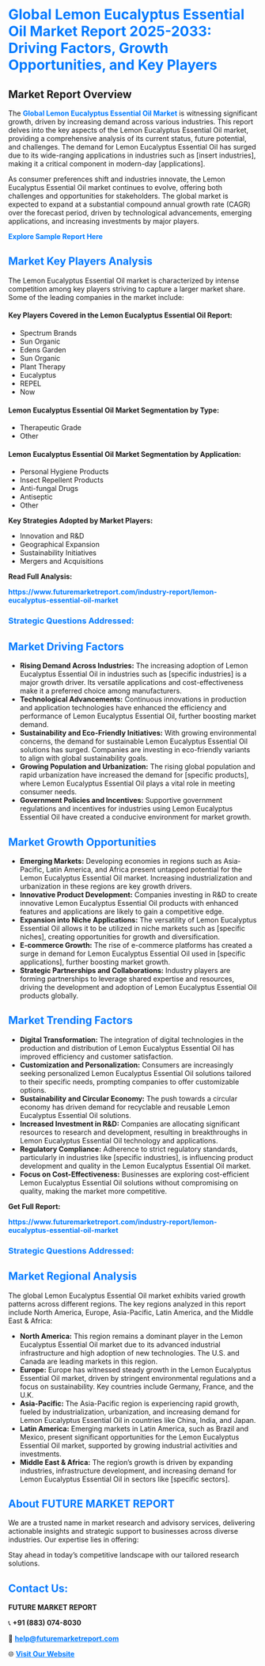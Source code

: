 <h1 style="color: #007BFF;">Global Lemon Eucalyptus Essential Oil Market Report 2025-2033: Driving Factors, Growth Opportunities, and Key Players</h1>

<section id="overview">
<h2>Market Report Overview</h2>
<p>The <a href="https://www.futuremarketreport.com/industry-report/lemon-eucalyptus-essential-oil-market" style="color: #007BFF; text-decoration: none;"><strong>Global Lemon Eucalyptus Essential Oil Market</strong></a> is witnessing significant growth, driven by increasing demand across various industries. This report delves into the key aspects of the Lemon Eucalyptus Essential Oil market, providing a comprehensive analysis of its current status, future potential, and challenges. The demand for Lemon Eucalyptus Essential Oil has surged due to its wide-ranging applications in industries such as [insert industries], making it a critical component in modern-day [applications].</p>
<p>As consumer preferences shift and industries innovate, the Lemon Eucalyptus Essential Oil market continues to evolve, offering both challenges and opportunities for stakeholders. The global market is expected to expand at a substantial compound annual growth rate (CAGR) over the forecast period, driven by technological advancements, emerging applications, and increasing investments by major players.</p>
</section>

<section id="overview">
<p><a href="https://www.futuremarketreport.com/request-sample/reportId=100848" style="color: #007BFF; text-decoration: none;"><strong>Explore Sample Report Here</strong></a></p>
</section>

<section id="key-players">
<h2 style="color: #007BFF;">Market Key Players Analysis</h2>
<p>The Lemon Eucalyptus Essential Oil market is characterized by intense competition among key players striving to capture a larger market share. Some of the leading companies in the market include:</p>
<h4>Key Players Covered in the Lemon Eucalyptus Essential Oil Report:</h4>
<ul><li>Spectrum Brands</li><li>Sun Organic</li><li>Edens Garden</li><li>Sun Organic</li><li>Plant Therapy</li><li>Eucalyptus</li><li>REPEL</li><li>Now</li></ul>
<h4>Lemon Eucalyptus Essential Oil Market Segmentation by Type:</h4>
<ul><li>Therapeutic Grade</li><li>Other</li></ul>

<h4>Lemon Eucalyptus Essential Oil Market Segmentation by Application:</h4>
<ul><li>Personal Hygiene Products</li><li>Insect Repellent Products</li><li>Anti-fungal Drugs</li><li>Antiseptic</li><li>Other</li></ul>
<p><strong>Key Strategies Adopted by Market Players:</strong></p>
<ul>
<li>Innovation and R&D</li>
<li>Geographical Expansion</li>
<li>Sustainability Initiatives</li>
<li>Mergers and Acquisitions</li>
</ul>
</section>

<section>
<p><strong>Read Full Analysis: </strong></p><a href="https://www.futuremarketreport.com/industry-report/lemon-eucalyptus-essential-oil-market" style="color: #007BFF; text-decoration: none;"><strong>https://www.futuremarketreport.com/industry-report/lemon-eucalyptus-essential-oil-market</strong></a>
<h3 style="color: #007BFF;">Strategic Questions Addressed:</h3>
</section>

<section id="driving-factors">
<h2 style="color: #007BFF;">Market Driving Factors</h2>
<ul>
<li><strong>Rising Demand Across Industries:</strong> The increasing adoption of Lemon Eucalyptus Essential Oil in industries such as [specific industries] is a major growth driver. Its versatile applications and cost-effectiveness make it a preferred choice among manufacturers.</li>
<li><strong>Technological Advancements:</strong> Continuous innovations in production and application technologies have enhanced the efficiency and performance of Lemon Eucalyptus Essential Oil, further boosting market demand.</li>
<li><strong>Sustainability and Eco-Friendly Initiatives:</strong> With growing environmental concerns, the demand for sustainable Lemon Eucalyptus Essential Oil solutions has surged. Companies are investing in eco-friendly variants to align with global sustainability goals.</li>
<li><strong>Growing Population and Urbanization:</strong> The rising global population and rapid urbanization have increased the demand for [specific products], where Lemon Eucalyptus Essential Oil plays a vital role in meeting consumer needs.</li>
<li><strong>Government Policies and Incentives:</strong> Supportive government regulations and incentives for industries using Lemon Eucalyptus Essential Oil have created a conducive environment for market growth.</li>
</ul>
</section>

<section id="growth-opportunities">
<h2 style="color: #007BFF;">Market Growth Opportunities</h2>
<ul>
<li><strong>Emerging Markets:</strong> Developing economies in regions such as Asia-Pacific, Latin America, and Africa present untapped potential for the Lemon Eucalyptus Essential Oil market. Increasing industrialization and urbanization in these regions are key growth drivers.</li>
<li><strong>Innovative Product Development:</strong> Companies investing in R&D to create innovative Lemon Eucalyptus Essential Oil products with enhanced features and applications are likely to gain a competitive edge.</li>
<li><strong>Expansion into Niche Applications:</strong> The versatility of Lemon Eucalyptus Essential Oil allows it to be utilized in niche markets such as [specific niches], creating opportunities for growth and diversification.</li>
<li><strong>E-commerce Growth:</strong> The rise of e-commerce platforms has created a surge in demand for Lemon Eucalyptus Essential Oil used in [specific applications], further boosting market growth.</li>
<li><strong>Strategic Partnerships and Collaborations:</strong> Industry players are forming partnerships to leverage shared expertise and resources, driving the development and adoption of Lemon Eucalyptus Essential Oil products globally.</li>
</ul>
</section>

<section id="trending-factors">
<h2 style="color: #007BFF;">Market Trending Factors</h2>
<ul>
<li><strong>Digital Transformation:</strong> The integration of digital technologies in the production and distribution of Lemon Eucalyptus Essential Oil has improved efficiency and customer satisfaction.</li>
<li><strong>Customization and Personalization:</strong> Consumers are increasingly seeking personalized Lemon Eucalyptus Essential Oil solutions tailored to their specific needs, prompting companies to offer customizable options.</li>
<li><strong>Sustainability and Circular Economy:</strong> The push towards a circular economy has driven demand for recyclable and reusable Lemon Eucalyptus Essential Oil solutions.</li>
<li><strong>Increased Investment in R&D:</strong> Companies are allocating significant resources to research and development, resulting in breakthroughs in Lemon Eucalyptus Essential Oil technology and applications.</li>
<li><strong>Regulatory Compliance:</strong> Adherence to strict regulatory standards, particularly in industries like [specific industries], is influencing product development and quality in the Lemon Eucalyptus Essential Oil market.</li>
<li><strong>Focus on Cost-Effectiveness:</strong> Businesses are exploring cost-efficient Lemon Eucalyptus Essential Oil solutions without compromising on quality, making the market more competitive.</li>
</ul>
</section>

<section>
<p><strong>Get Full Report: </strong></p><a href="https://www.futuremarketreport.com/industry-report/lemon-eucalyptus-essential-oil-market" style="color: #007BFF; text-decoration: none;"><strong>https://www.futuremarketreport.com/industry-report/lemon-eucalyptus-essential-oil-market</strong></a>
<h3 style="color: #007BFF;">Strategic Questions Addressed:</h3>
</section>


<section id="regional-analysis">
<h2 style="color: #007BFF;">Market Regional Analysis</h2>
<p>The global Lemon Eucalyptus Essential Oil market exhibits varied growth patterns across different regions. The key regions analyzed in this report include North America, Europe, Asia-Pacific, Latin America, and the Middle East & Africa:</p>
<ul>
<li><strong>North America:</strong> This region remains a dominant player in the Lemon Eucalyptus Essential Oil market due to its advanced industrial infrastructure and high adoption of new technologies. The U.S. and Canada are leading markets in this region.</li>
<li><strong>Europe:</strong> Europe has witnessed steady growth in the Lemon Eucalyptus Essential Oil market, driven by stringent environmental regulations and a focus on sustainability. Key countries include Germany, France, and the U.K.</li>
<li><strong>Asia-Pacific:</strong> The Asia-Pacific region is experiencing rapid growth, fueled by industrialization, urbanization, and increasing demand for Lemon Eucalyptus Essential Oil in countries like China, India, and Japan.</li>
<li><strong>Latin America:</strong> Emerging markets in Latin America, such as Brazil and Mexico, present significant opportunities for the Lemon Eucalyptus Essential Oil market, supported by growing industrial activities and investments.</li>
<li><strong>Middle East & Africa:</strong> The region’s growth is driven by expanding industries, infrastructure development, and increasing demand for Lemon Eucalyptus Essential Oil in sectors like [specific sectors].</li>
</ul>
</section>

<footer>
<h2 style="color: #007BFF;">About FUTURE MARKET REPORT</h2>
<p>We are a trusted name in market research and advisory services, delivering actionable insights and strategic support to businesses across diverse industries. Our expertise lies in offering:</p>

<p>Stay ahead in today’s competitive landscape with our tailored research solutions.</p>

<h2 style="color: #007BFF;">Contact Us:</h2>
<p><strong>FUTURE MARKET REPORT</strong></p>
<p>📞 <strong>+91 (883) 074-8030</strong></p>
<p>📧 <strong><a href="mailto:help@futuremarketreport.com" style="color: #007BFF;">help@futuremarketreport.com</a></strong></p>
<p>🌐 <strong><a href="https://www.futuremarketreport.com/" style="color: #007BFF;">Visit Our Website</a></strong></p>
</footer>